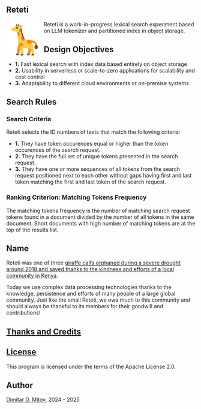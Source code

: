 Reteti
--------------------------------------------------------------------------------

<img align="left" width="100" height="100" src="assets/fupi_svgrepo_com.png">
  
Reteti is a work-in-progress lexical search experiment based on LLM tokenizer and partitioned index in object storage.

## Design Objectives

* **1.** Fast lexical search with index data based entirely on object storage
* **2.** Usability in serverless or scale-to-zero applications for scalability and cost control
* **3.** Adaptability to different cloud environments or on-premise systems

## Search Rules

### Search Criteria

Reteti selects the ID numbers of texts that match the following criteria:

* **1.** They have token occurences equal or higher than the token occurences of the search request.
* **2.** They have the full set of unique tokens presented in the search request.
* **3.** They have one or more sequences of all tokens from the search request positioned next to each other without gaps having first and last token matching the first and last token of the search request.

### Ranking Criterion: Matching Tokens Frequency

The matching tokens frequency is the number of matching search request tokens found in a document divided by the number of all tokens in the same document. Short documents with high number of matching tokens are at the top of the results list.

## Name

Reteti was one of three [giraffe calfs orphaned during a severe drought around 2018 and saved thanks to the kindness and efforts of a local community in Kenya](https://science.sandiegozoo.org/science-blog/lekiji-fupi-and-reteti).  
  
Today we use complex data processing technologies thanks to the knowledge, persistence and efforts of many people of a large global community. Just like the small Reteti, we owe much to this community and should always be thankful to its members for their goodwill and contributions!  

## [Thanks and Credits](./CREDITS.md)

## [License](./LICENSE)

This program is licensed under the terms of the Apache License 2.0.

## Author

[Dimitar D. Mitov](https://www.linkedin.com/in/dimitar-mitov-12388982/), 2024 - 2025
